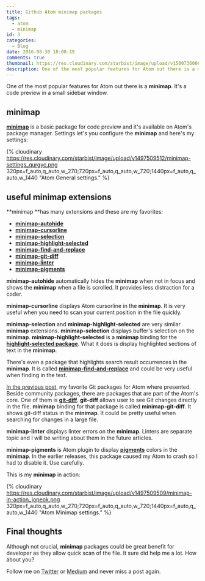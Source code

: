 ```yaml
---
title: Github Atom minimap packages
tags:
  - atom
  - minimap
id: 3
categories:
  - Blog
date: 2016-08-30 18:00:19
comments: true
thumbnail: https://res.cloudinary.com/starbist/image/upload/v1500736006/Github_Atom_minimap_packages_asknpo.png
description: One of the most popular features for Atom out there is a minimap. It's a code preview in a small sidebar window.
---
```


One of the most popular features for Atom out there is a **minimap**. It's a code preview in a small sidebar window.

<!-- more -->

## minimap

**[minimap](https://atom.io/packages/minimap)** is a basic package for code preview and it's available on Atom's package manager. Settings let's you configure the **minimap** and here's my settings:

{% cloudinary https://res.cloudinary.com/starbist/image/upload/v1497509512/minimap-settings_qurgyc.png 320px=f_auto,q_auto,w_270;720px=f_auto,q_auto,w_720;1440px=f_auto,q_auto,w_1440 "Atom General settings." %}

## useful minimap extensions

**minimap **has many extensions and these are my favorites:

*   **[minimap-autohide](https://atom.io/packages/minimap-autohide)**
*   **[minimap-cursorline](https://atom.io/packages/minimap-cursorline)**
*   **[minimap-selection](https://atom.io/packages/minimap-selection)**
*   **[minimap-highlight-selected](https://atom.io/packages/minimap-highlight-selected)**
*   **[minimap-find-and-replace](https://atom.io/packages/minimap-find-and-replace)**
*   **[minimap-git-diff](https://atom.io/packages/minimap-git-diff)**
*   **[minimap-linter](https://atom.io/packages/minimap-linter)**
*   **[ minimap-pigments](https://atom.io/packages/minimap-pigments)**

**minimap-autohide** automatically hides the **minimap** when not in focus and shows the **minimap** when a file is scrolled. It provides less distraction for a coder.

**minimap-cursorline** displays Atom cursorline in the **minimap**. It is very useful when you need to scan your current position in the file quickly.

**minimap-selection** and **minimap-highlight-selected** are very similar **minimap** extensions. **minimap-selection** displays buffer's selection on the **minimap**. **minimap-highlight-selected** is a **minimap** binding for the **[highlight-selected package](https://github.com/richrace/highlight-selected)**. What it does is display highlighted sections of text in the **minimap**.

There's even a package that highlights search result occurrences in the **minimap**. It is called **[minimap-find-and-replace](https://atom.io/packages/minimap-find-and-replace)** and could be very useful when finding in the text.

[In the previous post](/en/articles/github-atom-git-packages/), my favorite Git packages for Atom where presented. Beside community packages, there are packages that are part of the Atom's core. One of them is **[git-diff](https://atom.io/packages/git-diff)**. **git-diff** allows user to see Git changes directly in the file. **minimap** binding for that package is called **minimap-git-diff**. It shows git-diff status in the **minimap**. It could be pretty useful when searching for changes in a large file.

**minimap-linter** displays linter errors on the **minimap**. Linters are separate topic and I will be writing about them in the future articles.

**minimap-pigments** is Atom plugin to display **[pigments](https://atom.io/packages/pigments)** colors in the **minimap**. In the earlier releases, this package caused my Atom to crash so I had to disable it. Use carefully.

This is my **minimap** in action:

{% cloudinary https://res.cloudinary.com/starbist/image/upload/v1497509509/minimap-in-action_jopeok.png 320px=f_auto,q_auto,w_270;720px=f_auto,q_auto,w_720;1440px=f_auto,q_auto,w_1440 "Atom Minimap settings." %}

## Final thoughts

Although not crucial, **minimap** packages could be great benefit for developer as they allow quick scan of the file. It sure did help me a lot. How about you?

Follow me on [Twitter](https://twitter.com/malimirkeccita) or [Medium](https://medium.com/@malimirkeccita) and never miss a post again.
